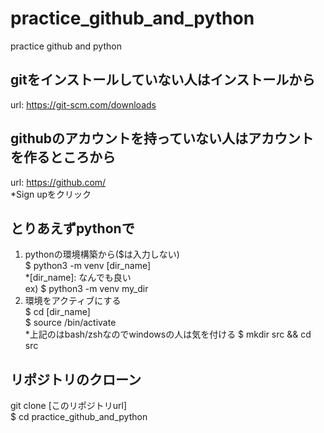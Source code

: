 # practice_github_and_python
practice github and python

## gitをインストールしていない人はインストールから
url: https://git-scm.com/downloads

## githubのアカウントを持っていない人はアカウントを作るところから
url: https://github.com/  
*Sign upをクリック

## とりあえずpythonで
1. pythonの環境構築から($は入力しない)  
$  python3 -m venv [dir_name]  
*[dir_name]: なんでも良い  
ex) $ python3 -m venv my_dir  
2. 環境をアクティブにする  
$  cd [dir_name]  
$  source /bin/activate  
*上記のはbash/zshなのでwindowsの人は気を付ける
$ mkdir src && cd src
## リポジトリのクローン
git clone [このリポジトリurl]  
$ cd practice_github_and_python